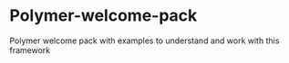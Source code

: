 # Polymer-welcome-pack
Polymer welcome pack with examples to understand and work with this framework
